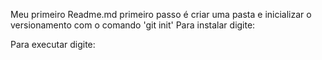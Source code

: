Meu primeiro Readme.md
primeiro passo é criar uma pasta e inicializar o versionamento com o comando 'git init'
Para instalar digite:


Para executar digite:

